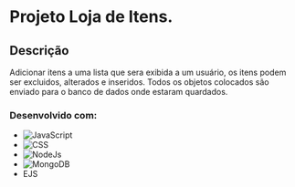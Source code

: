 # Projeto Loja de Itens.

## Descrição
<p>
  Adicionar itens a uma lista que sera exibida a um usuário, os itens podem ser excluidos, alterados e inseridos.
  Todos os objetos colocados são enviado para o banco de dados onde estaram quardados.
</p>

### Desenvolvido com:
- ![JavaScript](https://img.shields.io/badge/JavaScript-323330?style=for-the-badge&logo=javascript&logoColor=F7DF1E)
- ![CSS](https://img.shields.io/badge/CSS3-1572B6?style=for-the-badge&logo=css3&logoColor=white)
- ![NodeJs](https://img.shields.io/badge/Node.js-43853D?style=for-the-badge&logo=node.js&logoColor=white)
- ![MongoDB](https://img.shields.io/badge/MongoDB-4EA94B?style=for-the-badge&logo=mongodb&logoColor=white)
- EJS

